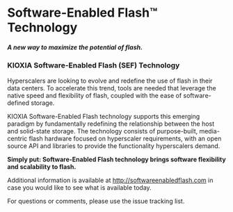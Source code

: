# Software-Enabled Flash™ Technology

##### A new way to maximize the potential of flash.

### KIOXIA Software-Enabled Flash (SEF) Technology

Hyperscalers are looking to evolve and redefine the use of flash in their data centers. To accelerate this trend, tools are needed that leverage the native speed and flexibility of flash, coupled with the ease of software-defined storage.

KIOXIA Software-Enabled Flash technology supports this emerging paradigm by fundamentally redefining the relationship between the host and solid-state storage. The technology consists of purpose-built, media-centric flash hardware focused on hyperscaler requirements, with an open source API and libraries to provide the functionality hyperscalers demand.

**Simply put: Software-Enabled Flash technology brings software flexibility and scalability to flash.**

Additional information is available at http://softwareenabledflash.com in case you would like to see what is available today.

For questions or comments, please use the issue tracking list.
